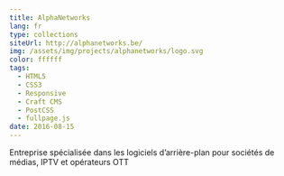 ```yaml
---
title: AlphaNetworks
lang: fr
type: collections
siteUrl: http://alphanetworks.be/
img: /assets/img/projects/alphanetworks/logo.svg
color: ffffff
tags:
  - HTML5
  - CSS3
  - Responsive
  - Craft CMS
  - PostCSS
  - fullpage.js
date: 2016-08-15
---
```


Entreprise spécialisée dans les logiciels d’arrière-plan pour sociétés de médias, IPTV et opérateurs OTT
